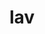 ---
category: 3-letters
denotation: null
name: lav
reference_link: https://www.etymonline.com/word/lav
root_language: null
root_name: null
title: lav
type: free
word_sums:
- respelling: lav
  sum: 'Lav + '
---